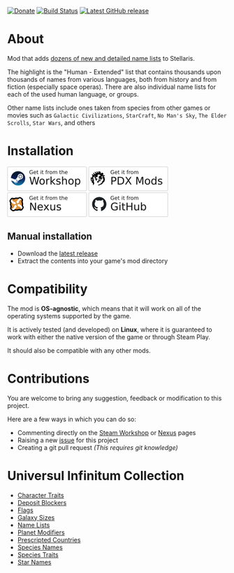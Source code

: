 [![Donate](https://img.shields.io/badge/-%E2%99%A5%20Donate-%23ff69b4)](https://hmlendea.go.ro/fund.html) [![Build Status](https://github.com/hmlendea/stellaris-ui-name-lists/actions/workflows/build.yml/badge.svg)](https://github.com/hmlendea/stellaris-ui-name-lists/actions/workflows/build.yml) [![Latest GitHub release](https://img.shields.io/github/v/release/hmlendea/stellaris-ui-name-lists)](https://github.com/hmlendea/stellaris-ui-name-lists/releases/latest)

# About

Mod that adds [dozens of new and detailed name lists](https://github.com/hmlendea/stellaris-ui-name-lists/wiki/Name-Lists) to Stellaris.

The highlight is the "Human - Extended" list that contains thousands upon thousands of names from various languages, both from history and from fiction (especially space operas).
There are also individual name lists for each of the used human language, or groups.

Other name lists include ones taken from species from other games or movies such as `Galactic Civilizations`, `StarCraft`, `No Man's Sky`, `The Elder Scrolls`, `Star Wars`, and others

# Installation

[![Get it from the Workshop](https://raw.githubusercontent.com/hmlendea/readme-assets/master/badges/stores/steam-workshop.png)](https://steamcommunity.com/sharedfiles/filedetails/?id=1912242707) [![Get it from Paradox Mods](https://raw.githubusercontent.com/hmlendea/readme-assets/master/badges/stores/paradox-mods.png)](https://mods.paradoxplaza.com/mods/25409/Any) [![Get it from the Nexus](https://raw.githubusercontent.com/hmlendea/readme-assets/master/badges/stores/nexus.png)](https://www.nexusmods.com/stellaris/mods/73) [![Get it from GitHub](https://raw.githubusercontent.com/hmlendea/readme-assets/master/badges/stores/github.png)](https://github.com/hmlendea/stellaris-ui-name-lists/releases)

## Manual installation

 - Download the [latest release](https://github.com/hmlendea/stellaris-ui-name-lists/releases)
 - Extract the contents into your game's mod directory

# Compatibility

The mod is **OS-agnostic**, which means that it will work on all of the operating systems supported by the game.

It is actively tested (and developed) on **Linux**, where it is guaranteed to work with either the native version of the game or through Steam Play.

It should also be compatible with any other mods.

# Contributions

You are welcome to bring any suggestion, feedback or modification to this project.

Here are a few ways in which you can do so:
 - Commenting directly on the [Steam Workshop](https://steamcommunity.com/sharedfiles/filedetails/?id=1912242707) or [Nexus](https://www.nexusmods.com/stellaris/mods/73) pages
 - Raising a new [issue](https://github.com/hmlendea/stellaris-ui-name-lists/issues) for this project
 - Creating a git pull request _(This requires git knowledge)_

# Universul Infinitum Collection

 - [Character Traits](https://github.com/hmlendea/stellaris-ui-character-traits)
 - [Deposit Blockers](https://github.com/hmlendea/stellaris-ui-deposit-blockers)
 - [Flags](https://github.com/hmlendea/stellaris-ui-flags)
 - [Galaxy Sizes](https://github.com/hmlendea/stellaris-ui-galaxy-sizes)
 - [Name Lists](https://github.com/hmlendea/stellaris-ui-name-lists)
 - [Planet Modifiers](https://github.com/hmlendea/stellaris-ui-planet-modifiers)
 - [Prescripted Countries](https://github.com/hmlendea/stellaris-ui-prescripted-countries)
 - [Species Names](https://github.com/hmlendea/stellaris-ui-species-names)
 - [Species Traits](https://github.com/hmlendea/stellaris-ui-species-traits)
 - [Star Names](https://github.com/hmlendea/stellaris-ui-star-names)
